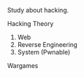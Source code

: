 Study about hacking.

Hacking Theory
  1) Web
  2) Reverse Engineering
  3) System (Pwnable)
  
Wargames 
 
